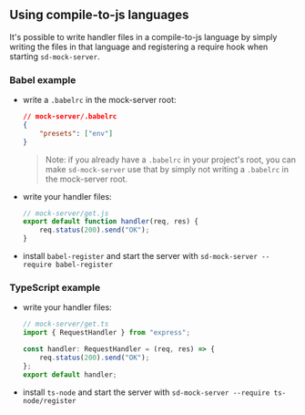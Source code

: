 ## Using compile-to-js languages

It's possible to write handler files in a compile-to-js language by simply
writing the files in that language and registering a require hook when starting
`sd-mock-server`.

### Babel example

* write a `.babelrc` in the mock-server root:
  ```json
  // mock-server/.babelrc
  {
      "presets": ["env"]
  }
  ```
  > Note: if you already have a `.babelrc` in your project's root, you can make
  > `sd-mock-server` use that by simply not writing a `.babelrc` in the
  > mock-server root.

* write your handler files:
  ```js
  // mock-server/get.js
  export default function handler(req, res) {
      req.status(200).send("OK");
  }
  ```

* install `babel-register` and start the server with
  `sd-mock-server --require babel-register`

### TypeScript example

* write your handler files:
  ```typescript
  // mock-server/get.ts
  import { RequestHandler } from "express";

  const handler: RequestHandler = (req, res) => {
      req.status(200).send("OK");
  };
  export default handler;
  ```

* install `ts-node` and start the server with
  `sd-mock-server --require ts-node/register`
